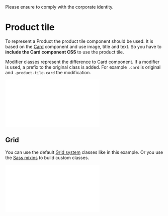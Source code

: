 <AlertInfo alertHeadline="Modifiable">
Please ensure to comply with the corporate identity.
</AlertInfo>

# Product tile

To represent a Product the product tile component should be used. It is based on the [Card](../../Components/Card/Card.md) component and use image, title and text. So you have to **include the Card component CSS** to use the product tile.

Modifier classes represent the difference to Card component. If a modifier is used, a prefix to the original class is added. For example `.card` is original and `.product-tile-card` the modification.

<ContentRack
    fields='
        "preview": {
            "src": "examples/ProductTileDefault.html",
            "type": "link"
        },
        "<html>":{
            "src": "examples/ProductTileDefault.html",
            "type": "content",
            "selector": "#app"
        }
    '
 />

![ProductTileDefault](examples/ProductTileDefault.html)


## Grid

You can use the default [Grid system](../Layout/Grid/Grid.md) classes like in this example. Or you use the [Sass mixins](../Layout/Grid/Grid.md#sass-mixins) to build custom classes.

<ContentRack
    fields='
        "preview": {
            "src": "examples/ProductGridDefault.html",
            "type": "link"
        },
        "<html>":{
            "src": "examples/ProductGridDefault.html",
            "type": "content",
            "selector": "#app"
        }
    '
 />

![ProductGridDefault](examples/ProductGridDefault.html)
